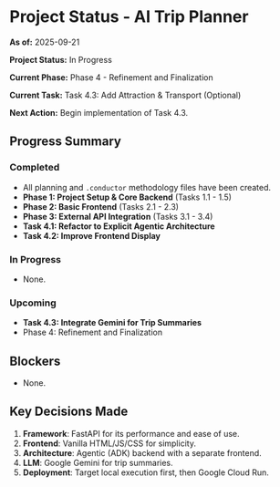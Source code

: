 # Project Status - AI Trip Planner

**As of:** 2025-09-21

**Project Status:** In Progress

**Current Phase:** Phase 4 - Refinement and Finalization

**Current Task:** Task 4.3: Add Attraction & Transport (Optional)

**Next Action:** Begin implementation of Task 4.3.

## Progress Summary

### Completed
- All planning and `.conductor` methodology files have been created.
- **Phase 1: Project Setup & Core Backend** (Tasks 1.1 - 1.5)
- **Phase 2: Basic Frontend** (Tasks 2.1 - 2.3)
- **Phase 3: External API Integration** (Tasks 3.1 - 3.4)
- **Task 4.1: Refactor to Explicit Agentic Architecture**
- **Task 4.2: Improve Frontend Display**

### In Progress
- None.

### Upcoming
- **Task 4.3: Integrate Gemini for Trip Summaries**
- Phase 4: Refinement and Finalization

## Blockers
- None.

## Key Decisions Made
1. **Framework**: FastAPI for its performance and ease of use.
2. **Frontend**: Vanilla HTML/JS/CSS for simplicity.
3. **Architecture**: Agentic (ADK) backend with a separate frontend.
4. **LLM**: Google Gemini for trip summaries.
5. **Deployment**: Target local execution first, then Google Cloud Run.
